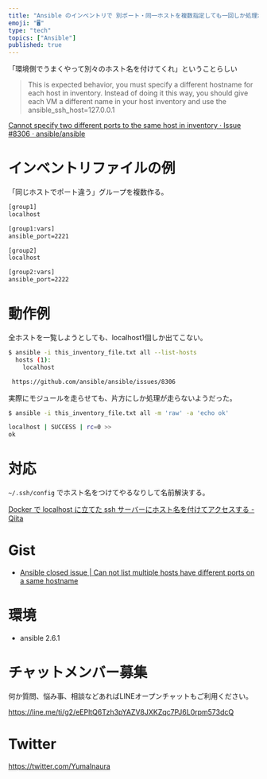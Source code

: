 ```yaml
---
title: "Ansible のインベントリで 別ポート・同一ホストを複数指定しても一回しか処理が走らない"
emoji: "🖥"
type: "tech"
topics: ["Ansible"]
published: true
---
```


「環境側でうまくやって別々のホスト名を付けてくれ」ということらしい

>This is expected behavior, you must specify a different hostname for each host in inventory. Instead of doing it this way, you should give each VM a different name in your host inventory and use the ansible_ssh_host=127.0.0.1

[Cannot specify two different ports to the same host in inventory · Issue #8306 · ansible/ansible](https://github.com/ansible/ansible/issues/8306)



# インベントリファイルの例

「同じホストでポート違う」グループを複数作る。

```conf:this_inventory_file.txt
[group1]
localhost

[group1:vars]
ansible_port=2221

[group2]
localhost

[group2:vars]
ansible_port=2222
```

# 動作例

全ホストを一覧しようとしても、localhost1個しか出てこない。


```bash
$ ansible -i this_inventory_file.txt all --list-hosts
  hosts (1):
    localhost

 https://github.com/ansible/ansible/issues/8306
```

実際にモジュールを走らせても、片方にしか処理が走らないようだった。

```bash
$ ansible -i this_inventory_file.txt all -m 'raw' -a 'echo ok'

localhost | SUCCESS | rc=0 >>
ok
```

# 対応

`~/.ssh/config` でホスト名をつけてやるなりして名前解決する。

[Docker で localhost に立てた ssh サーバーにホスト名を付けてアクセスする - Qiita](https://qiita.com/YumaInaura/items/fab4de7dca0af0795a37)

# Gist

- [Ansible closed issue | Can not list multiple hosts have different ports on a same hostname](https://gist.github.com/YumaInaura/d58b6f411453ff9b7534a536d419c242)

# 環境

- ansible 2.6.1








<!-- Update From Qiita API -->

# チャットメンバー募集


何か質問、悩み事、相談などあればLINEオープンチャットもご利用ください。

https://line.me/ti/g2/eEPltQ6Tzh3pYAZV8JXKZqc7PJ6L0rpm573dcQ





# Twitter


https://twitter.com/YumaInaura


<!-- Update From Qiita API -->


